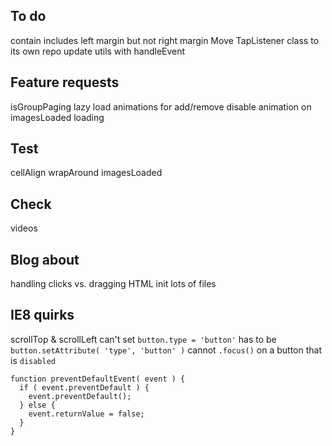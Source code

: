## To do

contain includes left margin but not right margin
Move TapListener class to its own repo
update utils with handleEvent

## Feature requests

isGroupPaging
lazy load
animations for add/remove
disable animation on imagesLoaded loading

## Test

cellAlign
wrapAround
imagesLoaded

## Check

videos

## Blog about

handling clicks vs. dragging
HTML init
lots of files

## IE8 quirks

scrollTop & scrollLeft
can't set `button.type = 'button'` has to be `button.setAttribute( 'type', 'button' )`
cannot `.focus()` on a button that is `disabled`

    function preventDefaultEvent( event ) {
      if ( event.preventDefault ) {
        event.preventDefault();
      } else {
        event.returnValue = false;
      }
    }

